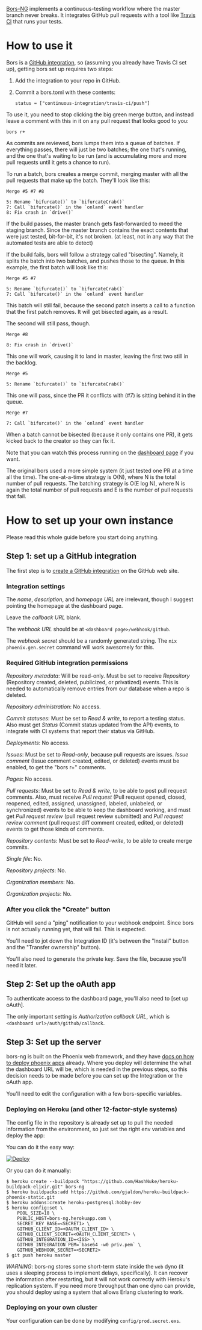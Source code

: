 [Bors-NG] implements a continuous-testing workflow where the master branch never breaks.
It integrates GitHub pull requests with a tool like [Travis CI] that runs your tests.

# How to use it

Bors is a [GitHub integration], so (assuming you already have Travis CI set up), getting bors set up requires two steps:

 1. Add the integration to your repo in GitHub.
 2. Commit a bors.toml with these contents:

        status = ["continuous-integration/travis-ci/push"]

To use it, you need to stop clicking the big green merge button, and instead leave a comment with this in it on any pull request that looks good to you:

    bors r+

As commits are reviewed, bors lumps them into a queue of batches. If everything passes, there will just be two batches; the one that's running, and the one that's waiting to be run (and is accumulating more and more pull requests until it gets a chance to run).

To run a batch, bors creates a merge commit, merging master with all the pull requests that make up the batch. They'll look like this:

    Merge #5 #7 #8

    5: Rename `bifurcate()` to `bifurcateCrab()`
    7: Call `bifurcate()` in the `onland` event handler
    8: Fix crash in `drive()`

If the build passes, the master branch gets fast-forwarded to meed the staging branch. Since the master branch contains the exact contents that were just tested, bit-for-bit, it's not broken. (at least, not in any way that the automated tests are able to detect)

If the build fails, bors will follow a strategy called "bisecting". Namely, it splits the batch into two batches, and pushes those to the queue. In this example, the first batch will look like this:

    Merge #5 #7

    5: Rename `bifurcate()` to `bifurcateCrab()`
    7: Call `bifurcate()` in the `onland` event handler

This batch will still fail, because the second patch inserts a call to a function that the first patch removes. It will get bisected again, as a result.

The second will still pass, though.

    Merge #8

    8: Fix crash in `drive()`

This one will work, causing it to land in master, leaving the first two still in the backlog.

    Merge #5

    5: Rename `bifurcate()` to `bifurcateCrab()`

This one will pass, since the PR it conflicts with (#7) is sitting behind it in the queue.

    Merge #7

    7: Call `bifurcate()` in the `onland` event handler

When a batch cannot be bisected (because it only contains one PR), it gets kicked back to the creator so they can fix it.

Note that you can watch this process running on the [dashboard page] if you want.

[Bors-NG]: https://github.com/notriddle/bors-ng
[GitHub integration]: https://github.com/settings/installations
[Travis CI]: https://travis-ci.org/
[dashboard page]: https://bors-ng.herokuapp.com/

The original bors used a more simple system (it just tested one PR at a time all the time).
The one-at-a-time strategy is O(N), where N is the total number of pull requests.
The batching strategy is O(E log N), where N is again the total number of pull requests and E is the number of pull requests that fail.

# How to set up your own instance

Please read this whole guide before you start doing anything.

## Step 1: set up a GitHub integration

The first step is to [create a GitHub integration] on the GitHub web site.

[create a GitHub integration]: https://github.com/settings/integrations

### Integration settings

The *name*, *description*, and *homepage URL* are irrelevant, though I suggest pointing the homepage at the dashboard page.

Leave the *callback URL* blank.

The *webhook URL* should be at `<dashboard page>/webhook/github`.

The *webhook secret* should be a randomly generated string. The `mix phoenix.gen.secret` command will work awesomely for this.

### Required GitHub integration permissions

*Repository metadata*: Will be read-only. Must be set to receive *Repository* (Repository created, deleted, publicized, or privatized) events. This is needed to automatically remove entries from our database when a repo is deleted.

*Repository administration*: No access.

*Commit statuses*: Must be set to *Read & write*, to report a testing status. Also must get *Status* (Commit status updated from the API) events, to integrate with CI systems that report their status via GitHub.

*Deployments*: No access.

*Issues*: Must be set to *Read-only*, because pull requests are issues. *Issue comment* (Issue comment created, edited, or deleted) events must be enabled, to get the "bors r+" comments.

*Pages*: No access.

*Pull requests*: Must be set to *Read & write*, to be able to post pull request comments. Also, must receive *Pull request* (Pull request opened, closed, reopened, edited, assigned, unassigned, labeled, unlabeled, or synchronized) events to be able to keep the dashboard working, and must get *Pull request review* (pull request review submitted) and *Pull request review comment* (pull request diff comment created, edited, or deleted) events to get those kinds of comments.

*Repository contents*: Must be set to *Read-write*, to be able to create merge commits.

*Single file*: No.

*Repository projects*: No.

*Organization members*: No.

*Organization projects*: No.

### After you click the "Create" button

GitHub will send a "ping" notification to your webhook endpoint. Since bors is not actually running yet, that will fail. This is expected.

You'll need to jot down the Integration ID (it's between the "Install" button and the "Transfer ownership" button).

You'll also need to generate the private key. Save the file, because you'll need it later.

## Step 2: Set up the oAuth app

To authenticate access to the dashboard page, you'll also need to [set up oAuth].

The only important setting is *Authorization callback URL*, which is `<dashboard url>/auth/github/callback`.

## Step 3: Set up the server

bors-ng is built on the Phoenix web framework, and they have [docs on how to deploy phoenix apps] already. Where you deploy will determine the what the dashboard URL will be, which is needed in the previous steps, so this decision needs to be made before you can set up the Integration or the oAuth app.

You'll need to edit the configuration with a few bors-specific variables.

### Deploying on Heroku (and other 12-factor-style systems)

The config file in the repository is already set up to pull the needed information from the environment, so just set the right env variables and deploy the app:

You can do it the easy way:

[![Deploy](https://www.herokucdn.com/deploy/button.svg)](https://heroku.com/deploy)

Or you can do it manually:

    $ heroku create --buildpack "https://github.com/HashNuke/heroku-buildpack-elixir.git" bors-ng
    $ heroku buildpacks:add https://github.com/gjaldon/heroku-buildpack-phoenix-static.git
    $ heroku addons:create heroku-postgresql:hobby-dev
    $ heroku config:set \
        POOL_SIZE=18 \
        PUBLIC_HOST=bors-ng.herokuapp.com \
        SECRET_KEY_BASE=<SECRET1> \
        GITHUB_CLIENT_ID=<OAUTH_CLIENT_ID> \
        GITHUB_CLIENT_SECRET=<OAUTH_CLIENT_SECRET> \
        GITHUB_INTEGRATION_ID=<ISS> \
        GITHUB_INTEGRATION_PEM=`base64 -w0 priv.pem` \
        GITHUB_WEBHOOK_SECRET=<SECRET2>
    $ git push heroku master

*WARNING*: bors-ng stores some short-term state inside the `web` dyno (it uses a sleeping process to implement delays, specifically).
It can recover the information after restarting, but it will not work correctly with Heroku's replication system.
If you need more throughput than one dyno can provide, you should deploy using a system that allows Erlang clustering to work.

### Deploying on your own cluster

Your configuration can be done by modifying `config/prod.secret.exs`.

[docs on how to deploy phoenix apps]: http://www.phoenixframework.org/docs/deployment